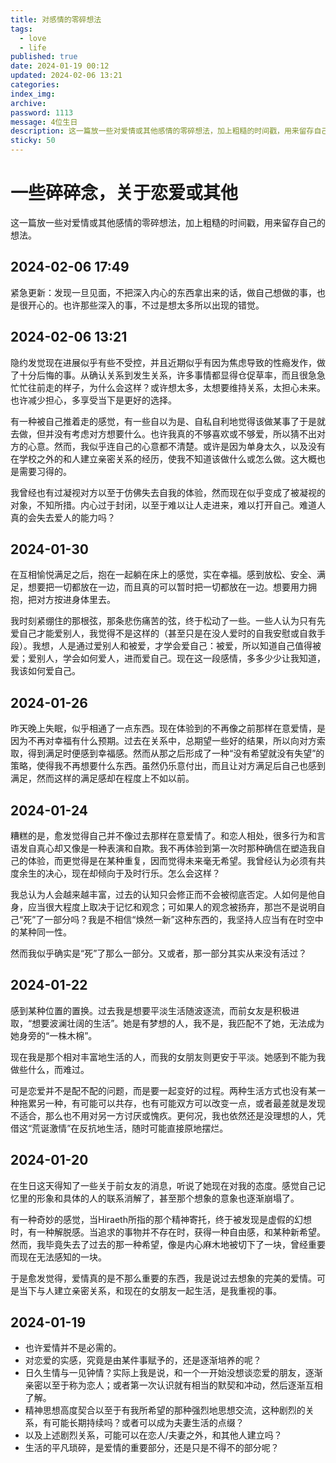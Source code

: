 ```yaml
---
title: 对感情的零碎想法
tags:
  - love
  - life
published: true
date: 2024-01-19 00:12
updated: 2024-02-06 13:21
categories:
index_img:
archive:
password: 1113
message: 4位生日
description: 这一篇放一些对爱情或其他感情的零碎想法，加上粗糙的时间戳，用来留存自己的想法。
sticky: 50
---
```


# 一些碎碎念，关于恋爱或其他

这一篇放一些对爱情或其他感情的零碎想法，加上粗糙的时间戳，用来留存自己的想法。

## 2024-02-06 17:49
紧急更新：发现一旦见面，不把深入内心的东西拿出来的话，做自己想做的事，也是很开心的。也许那些深入的事，不过是想太多所以出现的错觉。

## 2024-02-06 13:21
隐约发觉现在进展似乎有些不受控，并且近期似乎有因为焦虑导致的性瘾发作，做了十分后悔的事。从确认关系到发生关系，许多事情都显得仓促草率，而且很急急忙忙往前走的样子，为什么会这样？或许想太多，太想要维持关系，太担心未来。也许减少担心，多享受当下是更好的选择。

有一种被自己推着走的感觉，有一些自以为是、自私自利地觉得该做某事了于是就去做，但并没有考虑对方想要什么。也许我真的不够喜欢或不够爱，所以猜不出对方的心意。然而，我似乎连自己的心意都不清楚。或许是因为单身太久，以及没有在学校之外的和人建立亲密关系的经历，使我不知道该做什么或怎么做。这大概也是需要习得的。

我曾经也有过凝视对方以至于仿佛失去自我的体验，然而现在似乎变成了被凝视的对象，不知所措。内心过于封闭，以至于难以让人走进来，难以打开自己。难道人真的会失去爱人的能力吗？

## 2024-01-30
在互相愉悦满足之后，抱在一起躺在床上的感觉，实在幸福。感到放松、安全、满足，想要把一切都放在一边，而且真的可以暂时把一切都放在一边。想要用力拥抱，把对方按进身体里去。

我时刻紧绷住的那根弦，那条悲伤痛苦的弦，终于松动了一些。一些人认为只有先爱自己才能爱别人，我觉得不是这样的（甚至只是在没人爱时的自我安慰或自救手段）。我想，人是通过爱别人和被爱，才学会爱自己：被爱，所以知道自己值得被爱；爱别人，学会如何爱人，进而爱自己。现在这一段感情，多多少少让我知道，我该如何爱自己。

## 2024-01-26
昨天晚上失眠，似乎相通了一点东西。现在体验到的不再像之前那样在意爱情，是因为不再对幸福有什么预期。过去在关系中，总期望一些好的结果，所以向对方索取，得到满足时便感到幸福感。然而从那之后形成了一种“没有希望就没有失望”的策略，使得我不再想要什么东西。虽然仍乐意付出，而且让对方满足后自己也感到满足，然而这样的满足感却在程度上不如以前。

## 2024-01-24
糟糕的是，愈发觉得自己并不像过去那样在意爱情了。和恋人相处，很多行为和言语发自真心却又像是一种表演和自欺。我不再体验到第一次时那种确信在塑造我自己的体验，而更觉得是在某种重复，因而觉得未来毫无希望。我曾经认为必须有共度余生的决心，现在却倾向于及时行乐。怎么会这样？

我总认为人会越来越丰富，过去的认知只会修正而不会被彻底否定。人如何是他自身，应当很大程度上取决于记忆和观念；可如果人的观念被扬弃，那岂不是说明自己“死”了一部分吗？我是不相信“焕然一新”这种东西的，我坚持人应当有在时空中的某种同一性。

然而我似乎确实是“死”了那么一部分。又或者，那一部分其实从来没有活过？

## 2024-01-22
感到某种位置的置换。过去我是想要平淡生活随波逐流，而前女友是积极进取，“想要波澜壮阔的生活”。她是有梦想的人，我不是，我匹配不了她，无法成为她身旁的“一株木棉”。

现在我是那个相对丰富地生活的人，而我的女朋友则更安于平淡。她感到不能为我做些什么，而难过。

可是恋爱并不是配不配的问题，而是要一起变好的过程。两种生活方式也没有某一种拖累另一种，有可能可以共存，也有可能双方可以改变一点，或者最差就是发现不适合，那么也不用对另一方讨厌或愧疚。更何况，我也依然还是没理想的人，凭借这“荒诞激情”在反抗地生活，随时可能直接原地摆烂。

## 2024-01-20

在生日这天得知了一些关于前女友的消息，听说了她现在对我的态度。感觉自己记忆里的形象和具体的人的联系消解了，甚至那个想象的意象也逐渐崩塌了。

有一种奇妙的感觉，当Hiraeth所指的那个精神寄托，终于被发现是虚假的幻想时，有一种解脱感。当追求的事物并不存在时，获得一种自由感，和某种新希望。然而，我毕竟失去了过去的那一种希望，像是内心麻木地被切下了一块，曾经重要而现在无法感知的一块。

于是愈发觉得，爱情真的是不那么重要的东西，我是说过去想象的完美的爱情。可是当下与人建立亲密关系，和现在的女朋友一起生活，是我重视的事。

## 2024-01-19

- 也许爱情并不是必需的。
- 对恋爱的实感，究竟是由某件事赋予的，还是逐渐培养的呢？
- 日久生情与一见钟情？实际上我是说，和一个一开始没想谈恋爱的朋友，逐渐亲密以至于称为恋人；或者第一次认识就有相当的默契和冲动，然后逐渐互相了解。
- 精神思想高度契合以至于有我所希望的那种强烈地思想交流，这种剧烈的关系，有可能长期持续吗？或者可以成为夫妻生活的点缀？
- 以及上述剧烈关系，可能可以在恋人/夫妻之外，和其他人建立吗？
- 生活的平凡琐碎，是爱情的重要部分，还是只是不得不的部分呢？
